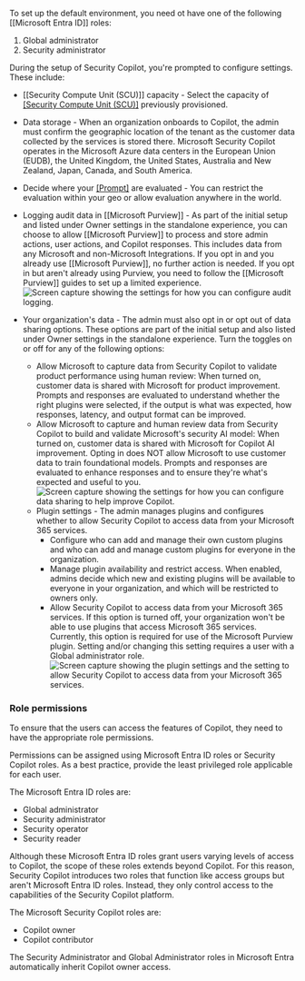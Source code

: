 To set up the default environment, you need ot have one of the following [[Microsoft Entra ID]] roles:
1. Global administrator
2. Security administrator

During the setup of Security Copilot, you're prompted to configure settings. These include:

- [[Security Compute Unit (SCU)]] capacity - Select the capacity of [[Security Compute Unit (SCU)]](s) previously provisioned.
    
- Data storage - When an organization onboards to Copilot, the admin must confirm the geographic location of the tenant as the customer data collected by the services is stored there. Microsoft Security Copilot operates in the Microsoft Azure data centers in the European Union (EUDB), the United Kingdom, the United States, Australia and New Zealand, Japan, Canada, and South America.
    
- Decide where your [[Prompt]](s) are evaluated - You can restrict the evaluation within your geo or allow evaluation anywhere in the world.
    
- Logging audit data in [[Microsoft Purview]] - As part of the initial setup and listed under Owner settings in the standalone experience, you can choose to allow [[Microsoft Purview]] to process and store admin actions, user actions, and Copilot responses. This includes data from any Microsoft and non-Microsoft Integrations. If you opt in and you already use [[Microsoft Purview]], no further action is needed. If you opt in but aren't already using Purview, you need to follow the [[Microsoft Purview]] guides to set up a limited experience.![Screen capture showing the settings for how you can configure audit logging.](https://learn.microsoft.com/en-us/training/wwl-sci/security-copilot-getting-started/media/owner-settings-logging-audit-data.png)
- Your organization's data - The admin must also opt in or opt out of data sharing options. These options are part of the initial setup and also listed under Owner settings in the standalone experience. Turn the toggles on or off for any of the following options:
	- Allow Microsoft to capture data from Security Copilot to validate product performance using human review: When turned on, customer data is shared with Microsoft for product improvement. Prompts and responses are evaluated to understand whether the right plugins were selected, if the output is what was expected, how responses, latency, and output format can be improved.
	- Allow Microsoft to capture and human review data from Security Copilot to build and validate Microsoft's security AI model: When turned on, customer data is shared with Microsoft for Copilot AI improvement. Opting in does NOT allow Microsoft to use customer data to train foundational models. Prompts and responses are evaluated to enhance responses and to ensure they're what's expected and useful to you.![Screen capture showing the settings for how you can configure data sharing to help improve Copilot.](https://learn.microsoft.com/en-us/training/wwl-sci/security-copilot-getting-started/media/help-improve-copilot.png)
	- Plugin settings - The admin manages plugins and configures whether to allow Security Copilot to access data from your Microsoft 365 services.
		- Configure who can add and manage their own custom plugins and who can add and manage custom plugins for everyone in the organization.
		- Manage plugin availability and restrict access. When enabled, admins decide which new and existing plugins will be available to everyone in your organization, and which will be restricted to owners only.
		- Allow Security Copilot to access data from your Microsoft 365 services. If this option is turned off, your organization won't be able to use plugins that access Microsoft 365 services. Currently, this option is required for use of the Microsoft Purview plugin. Setting and/or changing this setting requires a user with a Global administrator role.![Screen capture showing the plugin settings and the setting to allow Security Copilot to access data from your Microsoft 365 services.](https://learn.microsoft.com/en-us/training/wwl-sci/security-copilot-getting-started/media/plugin-settings-no-restrictions.png)
### Role permissions
To ensure that the users can access the features of Copilot, they need to have the appropriate role permissions.

Permissions can be assigned using Microsoft Entra ID roles or Security Copilot roles. As a best practice, provide the least privileged role applicable for each user.

The Microsoft Entra ID roles are:

- Global administrator
- Security administrator
- Security operator
- Security reader

Although these Microsoft Entra ID roles grant users varying levels of access to Copilot, the scope of these roles extends beyond Copilot. For this reason, Security Copilot introduces two roles that function like access groups but aren't Microsoft Entra ID roles. Instead, they only control access to the capabilities of the Security Copilot platform.

The Microsoft Security Copilot roles are:

- Copilot owner
- Copilot contributor

The Security Administrator and Global Administrator roles in Microsoft Entra automatically inherit Copilot owner access.